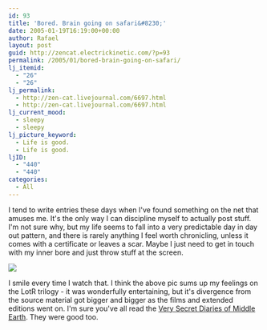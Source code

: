 ```yaml
---
id: 93
title: 'Bored. Brain going on safari&#8230;'
date: 2005-01-19T16:19:00+00:00
author: Rafael
layout: post
guid: http://zencat.electrickinetic.com/?p=93
permalink: /2005/01/bored-brain-going-on-safari/
lj_itemid:
  - "26"
  - "26"
lj_permalink:
  - http://zen-cat.livejournal.com/6697.html
  - http://zen-cat.livejournal.com/6697.html
lj_current_mood:
  - sleepy
  - sleepy
lj_picture_keyword:
  - Life is good.
  - Life is good.
ljID:
  - "440"
  - "440"
categories:
  - All
---
```

I tend to write entries these days when I've found something on the net that amuses me. It's the only way I can discipline myself to actually post stuff. I'm not sure why, but my life seems to fall into a very predictable day in day out pattern, and there is rarely anything I feel worth chronicling, unless it comes with a certificate or leaves a scar. Maybe I just need to get in touch with my inner bore and just throw stuff at the screen. 

<img src="http://img.photobucket.com/albums/v384/zen_cat/middleearthcatapult.gif">

I smile every time I watch that. I think the above pic sums up my feelings on the LotR trilogy - it was wonderfully entertaining, but it's divergence from the source material got bigger and bigger as the films and extended editions went on. I'm sure you've all read the <a href="http://www.ealasaid.com/misc/vsd/">Very Secret Diaries of Middle Earth</a>. They were good too.